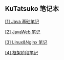 ## KuTatsuko 笔记本

[[1] Java 基础笔记](_posts/Java基础加强.md)

[[2] JavaWeb 笔记](_posts/JavaWeb笔记.md)

[[3] Linux&Nginx 笔记](_posts/Linux+Nginx笔记.md)

[[4] 框架阶段笔记](_posts/框架阶段笔记.md)

